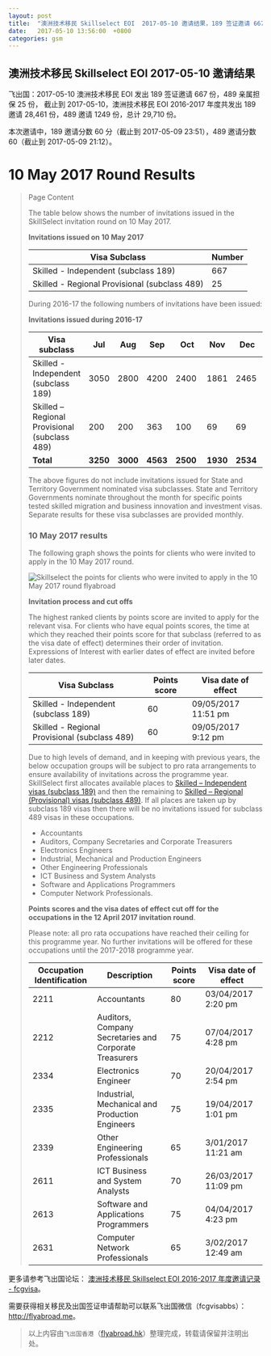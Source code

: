 ```yaml
---
layout: post
title:  "澳洲技术移民 Skillselect EOI  2017-05-10 邀请结果，189 签证邀请 667 份，489 亲属担保 25 份"
date:   2017-05-10 13:56:00  +0800
categories: gsm
---
```


## 澳洲技术移民 Skillselect EOI  2017-05-10 邀请结果

飞出国：2017-05-10 澳洲技术移民 EOI 发出 189 签证邀请 667 份，489 亲属担保 25 份，
截止到 2017-05-10，澳洲技术移民 EOI 2016-2017 年度共发出 189 邀请 28,461 份，489 邀请 1249 份，总计 29,710 份。

本次邀请中，189 邀请分数 60 分（截止到 2017-05-09 23:51），489 邀请分数 60（截止到 2017-05-09 21:12）。

# 10 May 2017 Round Results
> <!--Page content-->
> Page Content
> 
> ​​​​​​​​​​The table below shows the number of invitations issued in the SkillSelect invitation round on&nbsp;10 May 2017.
> 
> **Invitations issued on&nbsp;10 May 2017**
> 
> | Visa Subclass | Number |
> | --- | --- |
> | Skilled - Independent (subclass 189) | 667 |
> | Skilled - Regional Provisional (subclass 489) | 25 |
> 
> During 2016-17 the following numbers of invitations have been issued:
> 
> **Invitations issued during 2016-17**
> 
> | Visa subclass | Jul | Aug | Sep | Oct | Nov | Dec | Jan | Feb | Mar | Apr | May | June | Total |
> | --- | --- | --- | --- | --- | --- | --- | --- | --- | --- | --- | --- | --- | --- |
> | Skilled - Independent (subclass 189) | 3050 | 2800 | 4200 | 2400&nbsp; | 1861 | 2465&nbsp; | 2016 | 2397 | 5154 | 1451&nbsp; | 667 | 0 | 28,461 |
> | Skilled – Regional Provisional (subclass 489) | 200 | 200 | 363 | 100 | 69 | 69 | 44 | 55 | 74 | 50 | 25 | 0 | 1249 |
> | **Total** | **3250** | **3000** | **4563** | **2500** | **1930** | **2534** | **2060** | **2452** | **5228** | **1501** | **692** | **0** | **29,710** |
> 
> The above figures do not include invitations issued for State and Territory Government nominated visa subclasses. State and Territory Governments nominate throughout the month for specific points tested skilled migration and business innovation and investment visas. Separate results for these visa subclasses are provided monthly.
> 
> ### 10 May 2017 results
> 
> The following graph shows the points for clients who were invited to apply in the&nbsp;10 May 2017 round.  
>   
>  ![Skillselect the points for clients who were invited to apply in the 10 May 2017 round flyabroad](https://www.border.gov.au/WorkinginAustralia/PublishingImages/10may2017.jpg)
> 
> **Invitation process and cut offs**
> 
> The highest ranked clients by points score are invited to apply for the relevant visa. For clients who have equal points scores, the time at which they reached their points score for that subclass (referred to as the visa date of effect) determines their order of invitation. Expressions of Interest with earlier dates of effect are invited before later dates.
> 
> | Visa Subclass | Points score | Visa date of effect |
> | --- | --- | --- |
> | Skilled - Independent (subclass 189) | 60 | 09/05/2017 11:51 pm |
> | Skilled - Regional Provisional (subclass 489) | 60 | 09/05/2017 9:12 pm |
> 
> Due to high levels of demand, and in keeping with previous years, the below occupation groups will be subject to pro rata arrangements to ensure availability of invitations across the programme year. SkillSelect first allocates available places to 
 [Skilled – Independent visas (subclass 189)](http://www.border.gov.au/Trav/Visa-1/189-) and then the remaining to 
 [Skilled – Regional (Provisional) visas (subclass 489)](http://www.border.gov.au/Trav/Visa-1/489-). If all places are taken up by subclass 189 visas then there will be no invitations issued for subclass 489 visas in these occupations.
> 
> - Accountants
> - Auditors, Company Secretaries and Corporate Treasurers
> - Electronics Engineers
> - Industrial, Mechanical and Production Engineers
> - Other Engineering Professionals
> - ICT Business and System Analysts
> - Software and Applications Programmers
> - Computer Network Professionals.
> 
> **Points scores and the visa dates of effect cut off for the occupations in the&nbsp;12 April 2017 invitation round**.
> 
> Please note: all pro rata occupations have reached their ceiling for this programme year. No further invitations will be offered for these occupations until the 2017-2018 programme year.
> 
> | Occupation Identification | Description | Points score | Visa date of effect |
> | --- | --- | --- | --- |
> | 2211 | Accountants | 80 | 03/04/2017 2:20 pm |
> | 2212 | Auditors, Company Secretaries and Corporate Treasurers | 75 | 07/04/2017 4:28 pm |
> | 2334 | Electronics Engineer | 70 | 20/04/2017 2:54 pm |
> | 2335 | Industrial, Mechanical and Production Engineers | 75 | 19/04/2017 1:01 pm |
> | 2339 | Other Engineering Professionals | 65 | 3/01/2017 11:21 am |
> | 2611 | ICT Business and ​System Analysts | 70 | 26/03/2017&nbsp; 11:09 pm |
> | 2613 | Software and Applications Programmers | 75 | 04/04/2017 4:23 pm |
> | 2631 | Computer Network Professionals | 65 | 3/02/2017 12:49 am |
> 

更多请参考飞出国论坛： [澳洲技术移民 Skillselect EOI 2016-2017 年度邀请记录 - fcgvisa](http://bbs.fcgvisa.com/t/skillselect-eoi-2016-2017/17031)。

需要获得相关移民及出国签证申请帮助可以联系飞出国微信（fcgvisabbs）： <a href="http://flyabroad.me/contact" target="_blank">http://flyabroad.me</a>。

> 以上内容由`飞出国香港`（<a href="http://flyabroad.hk/" target="_blank">flyabroad.hk</a>）整理完成，转载请保留并注明出处。

